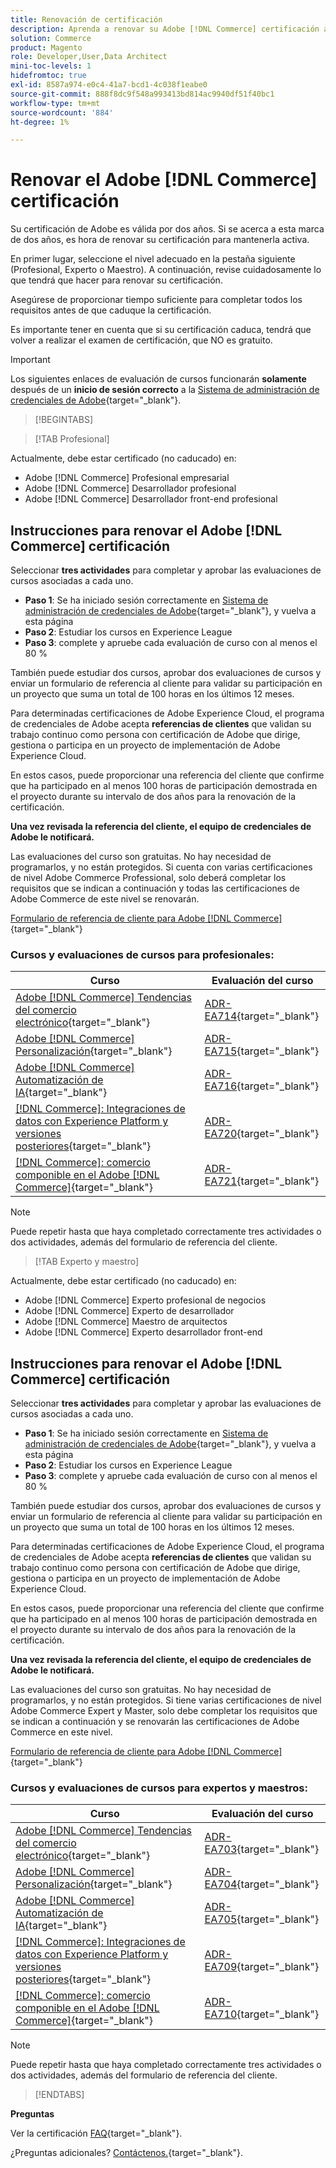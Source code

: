 ```yaml
---
title: Renovación de certificación
description: Aprenda a renovar su Adobe [!DNL Commerce] certificación antes de que caduque.
solution: Commerce
product: Magento
role: Developer,User,Data Architect
mini-toc-levels: 1
hidefromtoc: true
exl-id: 8587a974-e0c4-41a7-bcd1-4c038f1eabe0
source-git-commit: 888f8dc9f548a993413bd814ac9940df51f40bc1
workflow-type: tm+mt
source-wordcount: '884'
ht-degree: 1%

---
```


# Renovar el Adobe [!DNL Commerce] certificación

Su certificación de Adobe es válida por dos años. Si se acerca a esta marca de dos años, es hora de renovar su certificación para mantenerla activa.

En primer lugar, seleccione el nivel adecuado en la pestaña siguiente (Profesional, Experto o Maestro). A continuación, revise cuidadosamente lo que tendrá que hacer para renovar su certificación.

Asegúrese de proporcionar tiempo suficiente para completar todos los requisitos antes de que caduque la certificación.

Es importante tener en cuenta que si su certificación caduca, tendrá que volver a realizar el examen de certificación, que NO es gratuito.

>[!IMPORTANT]
>
>Los siguientes enlaces de evaluación de cursos funcionarán **solamente** después de un **inicio de sesión correcto** a la [Sistema de administración de credenciales de Adobe](https://www.certmetrics.com/adobe){target="_blank"}.

>[!BEGINTABS]

>[!TAB Profesional]

Actualmente, debe estar certificado (no caducado) en:

* Adobe [!DNL Commerce] Profesional empresarial
* Adobe [!DNL Commerce] Desarrollador profesional
* Adobe [!DNL Commerce] Desarrollador front-end profesional

## Instrucciones para renovar el Adobe [!DNL Commerce] certificación

Seleccionar **tres actividades** para completar y aprobar las evaluaciones de cursos asociadas a cada uno.

* **Paso 1**: Se ha iniciado sesión correctamente en [Sistema de administración de credenciales de Adobe](https://www.certmetrics.com/adobe){target="_blank"}, y vuelva a esta página
* **Paso 2**: Estudiar los cursos en Experience League
* **Paso 3**: complete y apruebe cada evaluación de curso con al menos el 80 %

También puede estudiar dos cursos, aprobar dos evaluaciones de cursos y enviar un formulario de referencia al cliente para validar su participación en un proyecto que suma un total de 100 horas en los últimos 12 meses.

Para determinadas certificaciones de Adobe Experience Cloud, el programa de credenciales de Adobe acepta **referencias de clientes** que validan su trabajo continuo como persona con certificación de Adobe que dirige, gestiona o participa en un proyecto de implementación de Adobe Experience Cloud.

En estos casos, puede proporcionar una referencia del cliente que confirme que ha participado en al menos 100 horas de participación demostrada en el proyecto durante su intervalo de dos años para la renovación de la certificación.

**Una vez revisada la referencia del cliente, el equipo de credenciales de Adobe le notificará.**

Las evaluaciones del curso son gratuitas. No hay necesidad de programarlos, y no están protegidos. Si cuenta con varias certificaciones de nivel Adobe Commerce Professional, solo deberá completar los requisitos que se indican a continuación y todas las certificaciones de Adobe Commerce de este nivel se renovarán.

[Formulario de referencia de cliente para Adobe [!DNL Commerce]](https://www.certmetrics.com/adobe/candidate/caveon_sso_adobe.aspx?ssoLogin=true&amp;eid=ADR-EA711){target="_blank"}

### Cursos y evaluaciones de cursos para profesionales:

| Curso | Evaluación del curso |
| ------- | ------- |
| [Adobe [!DNL Commerce] Tendencias del comercio electrónico](https://experienceleague.adobe.com/docs/commerce-events/events/commerce-and-coffee/2022/ecommerce-trends.html){target="_blank"} | [ADR-EA714](https://www.certmetrics.com/adobe/candidate/caveon_sso_adobe.aspx?ssoLogin=true&amp;eid=ADR-EA714){target="_blank"} |
| [Adobe [!DNL Commerce] Personalización](https://experienceleague.adobe.com/docs/commerce-events/events/commerce-and-coffee/2022/personalization.html){target="_blank"} | [ADR-EA715](https://www.certmetrics.com/adobe/candidate/caveon_sso_adobe.aspx?ssoLogin=true&amp;eid=ADR-EA715){target="_blank"} |
| [Adobe [!DNL Commerce] Automatización de IA](https://experienceleague.adobe.com/docs/commerce-events/events/commerce-and-coffee/2022/ai-and-automation.html){target="_blank"} | [ADR-EA716](https://www.certmetrics.com/adobe/candidate/caveon_sso_adobe.aspx?ssoLogin=true&amp;eid=ADR-EA716){target="_blank"} |
| [[!DNL Commerce]: Integraciones de datos con Experience Platform y versiones posteriores](https://video.tv.adobe.com/v/3413334/){target="_blank"} | [ADR-EA720](https://www.certmetrics.com/adobe/candidate/caveon_sso_adobe.aspx?ssoLogin=true&amp;eid=ADR-EA720){target="_blank"} |
| [[!DNL Commerce]: comercio componible en el Adobe [!DNL Commerce]](https://video.tv.adobe.com/v/3413335/){target="_blank"} | [ADR-EA721](https://www.certmetrics.com/adobe/candidate/caveon_sso_adobe.aspx?ssoLogin=true&amp;eid=ADR-EA721){target="_blank"} |

>[!NOTE]
>
>Puede repetir hasta que haya completado correctamente tres actividades o dos actividades, además del formulario de referencia del cliente.

>[!TAB Experto y maestro]

Actualmente, debe estar certificado (no caducado) en:

* Adobe [!DNL Commerce] Experto profesional de negocios
* Adobe [!DNL Commerce] Experto de desarrollador
* Adobe [!DNL Commerce] Maestro de arquitectos
* Adobe [!DNL Commerce] Experto desarrollador front-end

## Instrucciones para renovar el Adobe [!DNL Commerce] certificación

Seleccionar **tres actividades** para completar y aprobar las evaluaciones de cursos asociadas a cada uno.

* **Paso 1**: Se ha iniciado sesión correctamente en [Sistema de administración de credenciales de Adobe](https://www.certmetrics.com/adobe){target="_blank"}, y vuelva a esta página
* **Paso 2**: Estudiar los cursos en Experience League
* **Paso 3**: complete y apruebe cada evaluación de curso con al menos el 80 %

También puede estudiar dos cursos, aprobar dos evaluaciones de cursos y enviar un formulario de referencia al cliente para validar su participación en un proyecto que suma un total de 100 horas en los últimos 12 meses.

Para determinadas certificaciones de Adobe Experience Cloud, el programa de credenciales de Adobe acepta **referencias de clientes** que validan su trabajo continuo como persona con certificación de Adobe que dirige, gestiona o participa en un proyecto de implementación de Adobe Experience Cloud.

En estos casos, puede proporcionar una referencia del cliente que confirme que ha participado en al menos 100 horas de participación demostrada en el proyecto durante su intervalo de dos años para la renovación de la certificación.

**Una vez revisada la referencia del cliente, el equipo de credenciales de Adobe le notificará.**

Las evaluaciones del curso son gratuitas. No hay necesidad de programarlos, y no están protegidos. Si tiene varias certificaciones de nivel Adobe Commerce Expert y Master, solo debe completar los requisitos que se indican a continuación y se renovarán las certificaciones de Adobe Commerce en este nivel.

[Formulario de referencia de cliente para Adobe [!DNL Commerce]](https://www.certmetrics.com/adobe/candidate/caveon_sso_adobe.aspx?ssoLogin=true&amp;eid=ADR-EA700){target="_blank"}

### Cursos y evaluaciones de cursos para expertos y maestros:

| Curso | Evaluación del curso |
| ------- | ------- |
| [Adobe [!DNL Commerce] Tendencias del comercio electrónico](https://experienceleague.adobe.com/docs/commerce-events/events/commerce-and-coffee/2022/ecommerce-trends.html){target="_blank"} | [ADR-EA703](https://www.certmetrics.com/adobe/candidate/caveon_sso_adobe.aspx?ssoLogin=true&amp;eid=ADR-EA703){target="_blank"} |
| [Adobe [!DNL Commerce] Personalización](https://experienceleague.adobe.com/docs/commerce-events/events/commerce-and-coffee/2022/personalization.html){target="_blank"} | [ADR-EA704](https://www.certmetrics.com/adobe/candidate/caveon_sso_adobe.aspx?ssoLogin=true&amp;eid=ADR-EA704){target="_blank"} |
| [Adobe [!DNL Commerce] Automatización de IA](https://experienceleague.adobe.com/docs/commerce-events/events/commerce-and-coffee/2022/ai-and-automation.html){target="_blank"} | [ADR-EA705](https://www.certmetrics.com/adobe/candidate/caveon_sso_adobe.aspx?ssoLogin=true&amp;eid=ADR-EA705){target="_blank"} |
| [[!DNL Commerce]: Integraciones de datos con Experience Platform y versiones posteriores](https://video.tv.adobe.com/v/3413334/){target="_blank"} | [ADR-EA709](https://www.certmetrics.com/adobe/candidate/caveon_sso_adobe.aspx?ssoLogin=true&amp;eid=ADR-EA709){target="_blank"} |
| [[!DNL Commerce]: comercio componible en el Adobe [!DNL Commerce]](https://video.tv.adobe.com/v/3413335/){target="_blank"} | [ADR-EA710](https://www.certmetrics.com/adobe/candidate/caveon_sso_adobe.aspx?ssoLogin=true&amp;eid=ADR-EA710){target="_blank"} |

>[!NOTE]
>
>Puede repetir hasta que haya completado correctamente tres actividades o dos actividades, además del formulario de referencia del cliente.

>[!ENDTABS]

**Preguntas**

Ver la certificación [FAQ](https://experienceleague.adobe.com/docs/certification/certification/faq.html){target="_blank"}.

¿Preguntas adicionales? [Contáctenos.](mailto:certif@adobe.com){target="_blank"}.
